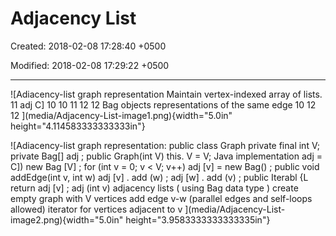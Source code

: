 # Adjacency List

Created: 2018-02-08 17:28:40 +0500

Modified: 2018-02-08 17:29:22 +0500

---

![Adiacency-list graph representation Maintain vertex-indexed array of lists. 11 adj C] 10 10 11 12 12 Bag objects representations of the same edge 10 12 12 ](media/Adjacency-List-image1.png){width="5.0in" height="4.114583333333333in"}



![Adiacency-list graph representation: public class Graph private final int V; private Bag<lnteger>[] adj ; public Graph(int V) this. V = V; Java implementation adj = C]) new Bag [V] ; for (int v = 0; v < V; v++) adj [v] = new Bag<lnteger>() ; public void addEdge(int v, int w) adj [v] . add (w) ; adj [w] . add (v) ; public Iterabl {L return adj [v] ; adj (int v) adjacency lists ( using Bag data type ) create empty graph with V vertices add edge v-w (parallel edges and self-loops allowed) iterator for vertices adjacent to v ](media/Adjacency-List-image2.png){width="5.0in" height="3.9583333333333335in"}




